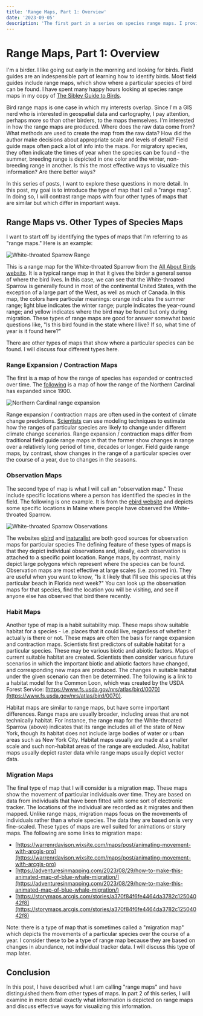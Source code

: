 ```yaml
---
title: 'Range Maps, Part 1: Overview'
date: '2023-09-05'
description: 'The first part in a series on species range maps. I provide an overview of this type of map and contrast it with other types of species maps.'
---
```


# Range Maps, Part 1: Overview

I'm a birder. I like going out early in the morning and looking for birds. Field guides are an indespensible part of learning how to identify birds. Most field guides include range maps, which show where a particular species of bird can be found. I have spent many happy hours looking at species range maps in my copy of [The Sibley Guide to Birds](https://www.amazon.com/Sibley-Guide-Birds-2nd/dp/030795790X/ref=asc_df_030795790X/?tag=hyprod-20&linkCode=df0&hvadid=312168166316&hvpos=&hvnetw=g&hvrand=8819399206373186866&hvpone=&hvptwo=&hvqmt=&hvdev=c&hvdvcmdl=&hvlocint=&hvlocphy=9002773&hvtargid=pla-434079760006&psc=1&mcid=05db4fe7f24e379da18354176133ac6d&gclid=Cj0KCQiAmNeqBhD4ARIsADsYfTdu11zhSYqPnclVdNcBv5kFAVgjT5MxA8IjeZ8Sod5KhKNXoHthtG8aAn_REALw_wcB).

Bird range maps is one case in which my interests overlap. Since I'm a GIS nerd who is interested in geospatial data and cartography, I pay attention, perhaps more so than other birders, to the maps themselves. I'm interested in how the range maps are produced. Where does the raw data come from? What methods are used to create the map from the raw data? How did the author make decisions about appropriate scale and levels of detail? Field guide maps often pack a lot of info into the maps. For migratory species, they often indicate the times of year when the species can be found - the summer, breeding range is depicted in one color and the winter, non-breeding range in another. Is this the most effective ways to visualize this information? Are there better ways?

In this series of posts, I want to explore these questions in more detail. In this post, my goal is to introduce the type of map that I call a "range map". In doing so, I will contrast range maps with four other types of maps that are similar but which differ in important ways.

## Range Maps vs. Other Types of Species Maps

I want to start off by identifying the types of maps that I'm referring to as "range maps." Here is an example:

![White-throated Sparrow Range](/images/white_throated_sparrow_range.jpeg)

This is a range map for the White-throated Sparrow from the [All About Birds website](https://www.allaboutbirds.org/guide/White-throated_Sparrow/maps-range). It is a typical range map in that it gives the birder a general sense of where the bird lives. In this case, we can see that the White-throated Sparrow is generally found in most of the continental United States, with the exception of a large part of the West, as well as much of Canada. In this map, the colors have particular meanings: orange indicates the summer range; light blue indicates the winter range; purple indicates the year-round range; and yellow indicates where the bird may be found but only during migration. These types of range maps are good for answer somewhat basic questions like, "Is this bird found in the state where I live? If so, what time of year is it found here?"

There are other types of maps that show where a particular species can be found. I will discuss four different types here.

### Range Expansion / Contraction Maps

The first is a map of how the range of species has expanded or contracted over time. The [following](https://thecottonwoodpost.files.wordpress.com/2022/03/noca-expansion-map.jpg) is a map of how the range of the Northern Cardinal has expanded since 1900.

![Northern Cardinal range expansion](https://thecottonwoodpost.files.wordpress.com/2022/03/noca-expansion-map.jpg)

Range expansion / contraction maps are often used in the context of climate change predictions. [Scientists](https://www.audubon.org/climate/survivalbydegrees) can use modeling techniques to estimate how the ranges of particular species are likely to change under different climate change scenarios. Range expansion / contraction maps differ from traditional field guide range maps in that the former show changes in range over a relatively long period of time, decades or longer. Field guide range maps, by contrast, show changes in the range of a particular species over the course of a year, due to changes in the seasons.

### Observation Maps

The second type of map is what I will call an "observation map." These include specific locations where a person has identified the species in the field. The following is one example. It is from the [ebird website](ebird.org) and depicts some specific locations in Maine where people have observed the White-throated Sparrow.

![White-throated Sparrow Observations](/images/white_throated_sparrow_obs.png)

The websites [ebird](ebird.org) and [inaturalist](inaturalist.org) are both good sources for observation maps for particular species The defining feature of these types of maps is that they depict individual observations and, ideally, each observation is attached to a specific point location. Range maps, by contrast, mainly depict large polygons which represent where the species can be found. Observation maps are most effective at large scales (i.e. zoomed in). They are useful when you want to know, "Is it likely that I'll see this species at this particular beach in Florida next week?" You can look up the observation maps for that species, find the location you will be visiting, and see if anyone else has observed that bird there recently.

### Habit Maps

Another type of map is a habit suitability map. These maps show suitable habitat for a species - i.e. places that it could live, regardless of whether it actually is there or not. These maps are often the basis for range expansion and contraction maps. Scientists first predictors of suitable habitat for a particular species. These may be various biotic and abiotic factors. Maps of current suitable habitat are created. Scientists then consider various future scenarios in which the important biotic and abiotic factors have changed, and corresponding new maps are produced. The changes in suitable habitat under the given scenario can then be determined. The following is a link to a habitat model for the Common Loon, which was created by the USDA Forest Service: [https://www.fs.usda.gov/nrs/atlas/bird/0070](https://www.fs.usda.gov/nrs/atlas/bird/0070).

Habitat maps are similar to range maps, but have some important differences. Range maps are usually broader, including areas that are not technically habitat. For instance, the range map for the White-throated Sparrow (above) indicates that its range includes all of the state of New York, though its habitat does not include large bodies of water or urban areas such as New York City. Habitat maps usually are made at a smaller scale and such non-habitat areas of the range are excluded. Also, habitat maps usually depict raster data while range maps usually depict vector data.

### Migration Maps

The final type of map that I will consider is a migration map. These maps show the movement of particular individuals over time. They are based on data from individuals that have been fitted with some sort of electronic tracker. The locations of the individual are recorded as it migrates and then mapped. Unlike range maps, migration maps focus on the movements of individuals rather than a whole species. The data they are based on is very fine-scaled. These types of maps are well suited for animations or story maps. The following are some links to migration maps:

- [https://warrenrdavison.wixsite.com/maps/post/animating-movement-with-arcgis-pro](https://warrenrdavison.wixsite.com/maps/post/animating-movement-with-arcgis-pro)
- [https://adventuresinmapping.com/2023/08/29/how-to-make-this-animated-map-of-blue-whale-migration/](https://adventuresinmapping.com/2023/08/29/how-to-make-this-animated-map-of-blue-whale-migration/)
- [https://storymaps.arcgis.com/stories/a370f84f6fe4464da3782c12504042f8](https://storymaps.arcgis.com/stories/a370f84f6fe4464da3782c12504042f8)

Note: there is a type of map that is sometimes called a "migration map" which depicts the movements of a particular species over the course of a year. I consider these to be a type of range map because they are based on changes in abundance, not individual tracker data. I will discuss this type of map later.

## Conclusion

In this post, I have described what I am calling "range maps" and have distinguished them from other types of maps. In part 2 of this series, I will examine in more detail exactly what information is depicted on range maps and discuss effective ways for visualizing this information.